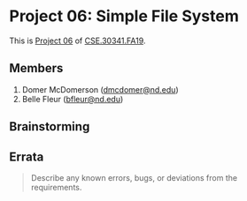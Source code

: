 # Project 06: Simple File System

This is [Project 06] of [CSE.30341.FA19].

## Members

1. Domer McDomerson (dmcdomer@nd.edu)
2. Belle Fleur (bfleur@nd.edu)

## Brainstorming

## Errata

> Describe any known errors, bugs, or deviations from the requirements.

[Project 06]:       https://www3.nd.edu/~pbui/teaching/cse.30341.fa19/project06.html
[CSE.30341.FA19]:   https://www3.nd.edu/~pbui/teaching/cse.30341.fa19/
